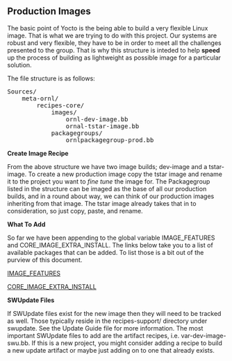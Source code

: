 ## Production Images

The basic point of Yocto is the being able to build a very flexible Linux image.  That is what we are trying to do with this project.  Our systems are robust and very flexible, they have to be in order to meet all the challenges presented to the group.  That is why this structure is inteded to help **speed** up the process of building as lightweight as possible image for a particular solution.

The file structure is as follows:
<pre>
Sources/
    meta-ornl/
        recipes-core/
            images/
                ornl-dev-image.bb
                ornal-tstar-image.bb
            packagegroups/
                ornlpackagegroup-prod.bb
</pre>

**Create Image Recipe**

From the above structure we have two image builds; dev-image and a tstar-image.  To create a new production image copy the tstar image and rename it to the project you want to *fine tune* the image for.  The Packagegroup listed in the structure can be imaged as the base of all our production builds, and in a round about way, we can think of our production images inheriting from that image.  The tstar image already takes that in to consideration, so just copy, paste, and rename.

**What To Add** 

So far we have been appending to the global variable IMAGE_FEATURES and CORE_IMAGE_EXTRA_INSTALL.  The links below take you to a list of available packages that can be added.  To list those is a bit out of the purview of this document.

[IMAGE_FEATURES](https://www.yoctoproject.org/docs/current/mega-manual/mega-manual.html#ref-features-image)

[CORE_IMAGE_EXTRA_INSTALL](https://www.yoctoproject.org/docs/current/mega-manual/mega-manual.html#var-EXTRA_IMAGE_FEATURES)

**SWUpdate Files**

If SWUpdate files exist for the new image then they will need to be tracked as well.  Those typically reside in the recipes-support/ directory under swupdate.  See the Update Guide file for more information. The most important SWUpdate files to add are the artifact recipes, i.e. var-dev-image-swu.bb.  If this is a new project, you might consider adding a recipe to build a new update artifact or maybe just adding on to one that already exists.